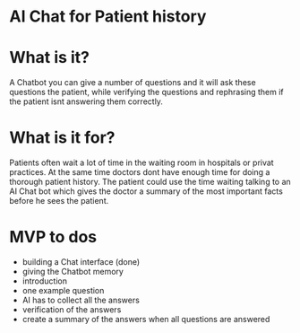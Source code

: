 # AI Chat for Patient history

# What is it?
A Chatbot you can give a number of questions and it will ask these questions the patient, while verifying the questions and rephrasing them if the patient isnt answering them correctly.


# What is it for?
Patients often wait a lot of time in the waiting room in hospitals or privat practices. At the same time doctors dont have enough time for doing a thorough patient history. The patient could use the time waiting talking to an AI Chat bot which gives the doctor a summary of the most important facts before he sees the patient.

# MVP to dos
- building a Chat interface (done)
- giving the Chatbot memory
- introduction 
- one example question
- AI has to collect all the answers
- verification of the answers
- create a summary of the answers when all questions are answered

